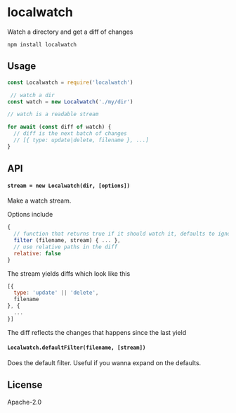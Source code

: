# localwatch

Watch a directory and get a diff of changes

```
npm install localwatch
```

## Usage

``` js
const Localwatch = require('localwatch')

 // watch a dir
const watch = new Localwatch('./my/dir')

// watch is a readable stream

for await (const diff of watch) {
  // diff is the next batch of changes
  // [{ type: update|delete, filename }, ...]
}
```

## API

#### `stream = new Localwatch(dir, [options])`

Make a watch stream.

Options include

```js
{
  // function that returns true if it should watch it, defaults to ignoring .git and corestores
  filter (filename, stream) { ... },
  // use relative paths in the diff
  relative: false
}
```

The stream yields diffs which look like this

```js
[{
  type: 'update' || 'delete',
  filename
}, {
  ...
}]
```

The diff reflects the changes that happens since the last yield

#### `Localwatch.defaultFilter(filename, [stream])`

Does the default filter. Useful if you wanna expand on the defaults.

## License

Apache-2.0
